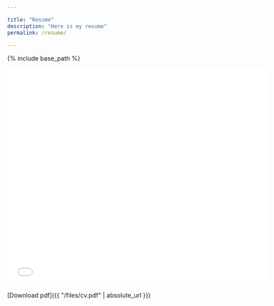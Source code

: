 ```yaml
---

title: "Resume"
description: "Here is my resume"
permalink: /resume/

---
```


{% include base_path %}

<!-- layout: splash -->

<embed src="/files/cv.pdf" width="600" height="500" alt="pdf" >


[Download pdf]({{ "/files/cv.pdf" | absolute_url }}) 




